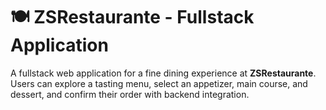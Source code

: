 # 🍽️ ZSRestaurante  - Fullstack Application

A fullstack web application for a fine dining experience at **ZSRestaurante**. Users can explore a tasting menu, select an appetizer, main course, and dessert, and confirm their order with backend integration.
